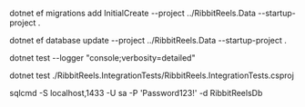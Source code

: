 dotnet ef migrations add InitialCreate --project ../RibbitReels.Data --startup-project .

dotnet ef database update --project ../RibbitReels.Data --startup-project .

 dotnet test --logger "console;verbosity=detailed"

 dotnet test ./RibbitReels.IntegrationTests/RibbitReels.IntegrationTests.csproj

 sqlcmd -S localhost,1433 -U sa -P 'Password123!' -d RibbitReelsDb 